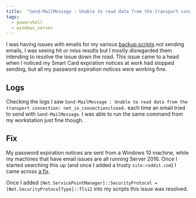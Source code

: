 ```yaml
---
title:  "Send-MailMessage : Unable to read data from the transport connection: net_io_connectionclosed"
tags:
  - powershell
  - windows_server
---
```

I was having issues with emails for my various [backup scripts](/tags/#backups) not sending emails, I was seeing hit or miss results but I mostly disregarded them intending to resolve the issue down the road. This issue came to a head when I noticed my Smart Card expiration notices at work had stopped sending, but all my password expiration notices were working fine.

## Logs
Checking the logs I saw `Send-MailMessage : Unable to read data from the transport connection: net_io_connectionclosed.` each time an email tried to send with `Send-MailMessage`. I was able to run the same command from my workstation just fine though.

## Fix
My password expiration notices are sent from a Windows 10 machine, while my machines that have email issues are all running Server 2016. Once I started searching this up (and once I added a trusty `site:reddit.com`) I came across [a fix](https://www.reddit.com/r/sysadmin/comments/p6kqok/office_365_relay_issue_from_windows_2016/). 

Once I added `[Net.ServicePointManager]::SecurityProtocol = [Net.SecurityProtocolType]::Tls12` into my scripts this issue was resolved.
